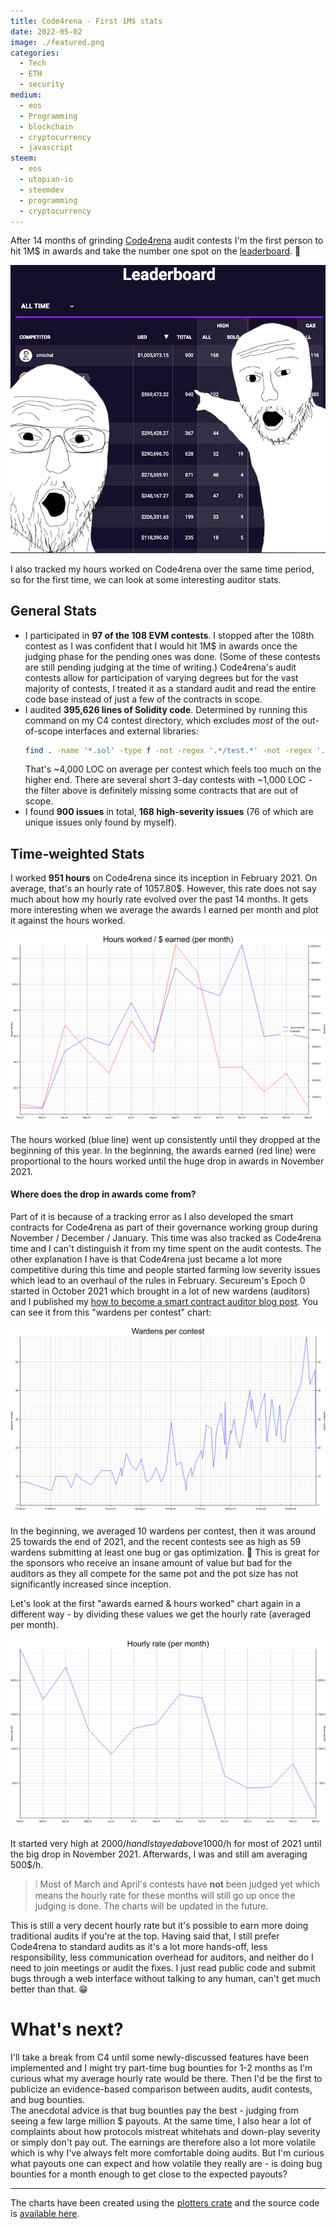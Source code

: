 ```yaml
---
title: Code4rena - First 1M$ stats
date: 2022-05-02
image: ./featured.png
categories:
  - Tech
  - ETH
  - security
medium:
  - eos
  - Programming
  - blockchain
  - cryptocurrency
  - javascript
steem:
  - eos
  - utopian-io
  - steemdev
  - programming
  - cryptocurrency
---
```




After 14 months of grinding [Code4rena](https://code4rena.com/) audit contests I'm the first person to hit 1M$ in awards and take the number one spot on the [leaderboard](https://code4rena.com/leaderboard/). 🥳

![Leaderboard Number One](./featured.png)

I also tracked my hours worked on Code4rena over the same time period, so for the first time, we can look at some interesting auditor stats.

## General Stats

- I participated in **97 of the 108 EVM contests**. I stopped after the 108th contest as I was confident that I would hit 1M$ in awards once the judging phase for the pending ones was done. (Some of these contests are still pending judging at the time of writing.) Code4rena's audit contests allow for participation of varying degrees but for the vast majority of contests, I treated it as a standard audit and read the entire code base instead of just a few of the contracts in scope.
- I audited **395,626 lines of Solidity code**. Determined by running this command on my C4 contest directory, which excludes _most_ of the out-of-scope interfaces and external libraries:
    ```bash
    find . -name '*.sol' -type f -not -regex '.*/test.*' -not -regex '.*/interface.*' -not -regex '.*/node_modules.*' -not -regex '.*/openzeppelin.*' -not -regex '.*/@openzeppelin.*' -not -regex '.*/mock.*' | sort -n | xargs wc -l &> c4.log
    ```
    That's ~4,000 LOC on average per contest which feels too much on the higher end. There are several short 3-day contests with ~1,000 LOC - the filter above is definitely missing some contracts that are out of scope.
- I found **900 issues** in total, **168 high-severity issues** (76 of which are unique issues only found by myself).

## Time-weighted Stats

I worked **951 hours** on Code4rena since its inception in February 2021. On average, that's an hourly rate of 1057.80$.
However, this rate does not say much about how my hourly rate evolved over the past 14 months.
It gets more interesting when we average the awards I earned per month and plot it against the hours worked.

![Awards and hours worked per month](./work_awards_dual.png)

The hours worked (blue line) went up consistently until they dropped at the beginning of this year.
In the beginning, the awards earned (red line) were proportional to the hours worked until the huge drop in awards in November 2021.  

#### Where does the drop in awards come from?

Part of it is because of a tracking error as I also developed the smart contracts for Code4rena as part of their governance working group during November / December / January. This time was also tracked as Code4rena time and I can't distinguish it from my time spent on the audit contests.
The other explanation I have is that Code4rena just became a lot more competitive during this time and people started farming low severity issues which lead to an overhaul of the rules in February. Secureum's Epoch 0 started in October 2021 which brought in a lot of new wardens (auditors) and I published my [how to become a smart contract auditor blog post](/how-to-become-a-smart-contract-auditor/).
You can see it from this "wardens per contest" chart:

![Wardens per contest](./wardens_per_contest.png)

In the beginning, we averaged 10 wardens per contest, then it was around 25 towards the end of 2021, and the recent contests see as high as 59 wardens submitting at least one bug or gas optimization. 👀
This is great for the sponsors who receive an insane amount of value but bad for the auditors as they all compete for the same pot and the pot size has not significantly increased since inception.

Let's look at the first "awards earned & hours worked" chart again in a different way - by dividing these values we get the hourly rate (averaged per month).

![Hourly rate](./hourly_rate.png)

It started very high at 2000$/h and I stayed above 1000$/h for most of 2021 until the big drop in November 2021.
Afterwards, I was and still am averaging 500$/h.

> ❕ Most of March and April's contests have **not** been judged yet which means the hourly rate for these months will still go up once the judging is done. The charts will be updated in the future.

This is still a very decent hourly rate but it's possible to earn more doing traditional audits if you're at the top. Having said that, I still prefer Code4rena to standard audits as it's a lot more hands-off, less responsibility, less communication overhead for auditors, and neither do I need to join meetings or audit the fixes.
I just read public code and submit bugs through a web interface without talking to any human, can't get much better than that. 😁

# What's next?

I'll take a break from C4 until some newly-discussed features have been implemented and I might try part-time bug bounties for 1-2 months as I'm curious what my average hourly rate would be there.
Then I'd be the first to publicize an evidence-based comparison between audits, audit contests, and bug bounties.  
The anecdotal advice is that bug bounties pay the best - judging from seeing a few large million $ payouts.
At the same time, I also hear a lot of complaints about how protocols mistreat whitehats and down-play severity or simply don't pay out.
The earnings are therefore also a lot more volatile which is why I've always felt more comfortable doing audits. 
But I'm curious what payouts one can expect and how volatile they really are - is doing bug bounties for a month enough to get close to the expected payouts?

---

The charts have been created using the [plotters crate](https://crates.io/crates/plotters) and the source code is [available here](https://github.com/MrToph/c4-stats).
